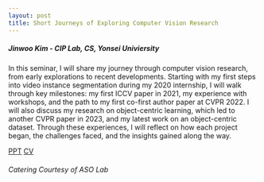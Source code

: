 ```yaml
---
layout: post
title: Short Journeys of Exploring Computer Vision Research
---
```


<h5>
    Jinwoo Kim - CIP Lab, CS, Yonsei Univiersity
</h5>

In this seminar, I will share my journey through computer vision research, from early explorations to recent developments. Starting with my first steps into video instance segmentation during my 2020 internship, I will walk through key milestones: my first ICCV paper in 2021, my experience with workshops, and the path to my first co-first author paper at CVPR 2022. I will also discuss my research on object-centric learning, which led to another CVPR paper in 2023, and my latest work on an object-centric dataset. Through these experiences, I will reflect on how each project began, the challenges faced, and the insights gained along the way.

[PPT](https://docs.google.com/presentation/d/1xAs268PnVFB055p23IOLq1qKxfavYr5k/edit?usp=share_link&ouid=111948851444227468135&rtpof=true&sd=true)
[CV](https://sites.google.com/view/hello-jinwoo)

<h6>
    Catering Courtesy of ASO Lab
</h6>
